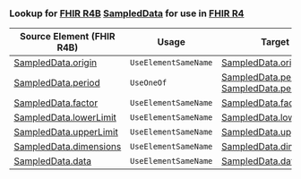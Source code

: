 ### Lookup for [FHIR R4B](https://hl7.org/fhir/R4B/) [SampledData](https://hl7.org/fhir/R4B/SampledData.html) for use in [FHIR R4](https://hl7.org/fhir/R4/)

| Source Element (FHIR R4B) | Usage | Target |
| -------------- | ----- | ------ |
| [SampledData.origin](https://hl7.org/fhir/R4B/SampledData.html#resource) | `UseElementSameName` | [SampledData.origin](https://hl7.org/fhir/R4/SampledData.html#resource) |
| [SampledData.period](https://hl7.org/fhir/R4B/SampledData.html#resource) | `UseOneOf` | [SampledData.period](https://hl7.org/fhir/R4/SampledData.html#resource)<br />[SampledData.period](https://hl7.org/fhir/R4/SampledData.html#resource) |
| [SampledData.factor](https://hl7.org/fhir/R4B/SampledData.html#resource) | `UseElementSameName` | [SampledData.factor](https://hl7.org/fhir/R4/SampledData.html#resource) |
| [SampledData.lowerLimit](https://hl7.org/fhir/R4B/SampledData.html#resource) | `UseElementSameName` | [SampledData.lowerLimit](https://hl7.org/fhir/R4/SampledData.html#resource) |
| [SampledData.upperLimit](https://hl7.org/fhir/R4B/SampledData.html#resource) | `UseElementSameName` | [SampledData.upperLimit](https://hl7.org/fhir/R4/SampledData.html#resource) |
| [SampledData.dimensions](https://hl7.org/fhir/R4B/SampledData.html#resource) | `UseElementSameName` | [SampledData.dimensions](https://hl7.org/fhir/R4/SampledData.html#resource) |
| [SampledData.data](https://hl7.org/fhir/R4B/SampledData.html#resource) | `UseElementSameName` | [SampledData.data](https://hl7.org/fhir/R4/SampledData.html#resource) |
